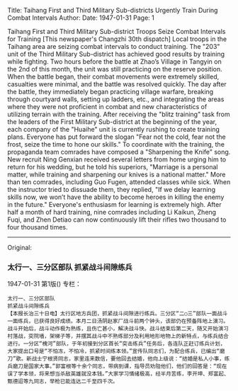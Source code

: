 Title: Taihang First and Third Military Sub-districts Urgently Train During Combat Intervals
Author:
Date: 1947-01-31
Page: 1

Taihang First and Third Military Sub-district Troops
Seize Combat Intervals for Training
[This newspaper's Changzhi 30th dispatch] Local troops in the Taihang area are seizing combat intervals to conduct training. The "203" unit of the Third Military Sub-district has achieved good results by training while fighting. Two hours before the battle at Zhao’s Village in Tangyin on the 2nd of this month, the unit was still practicing on the reserve position. When the battle began, their combat movements were extremely skilled, casualties were minimal, and the battle was resolved quickly. The day after the battle, they immediately began practicing village warfare, breaking through courtyard walls, setting up ladders, etc., and integrating the areas where they were not proficient in combat and new characteristics of utilizing terrain with the training. After receiving the "blitz training" task from the leaders of the First Military Sub-district at the beginning of the year, each company of the "Huaihe" unit is currently rushing to create training plans. Everyone has put forward the slogan "Fear not the cold, fear not the frost, seize the time to hone our skills." To coordinate with the training, the propaganda team comrades have composed a "Sharpening the Knife" song. New recruit Ning Genxian received several letters from home urging him to return for his wedding, but he told his superiors, "Marriage is a personal matter, while training and sharpening our knives is a national matter." More than ten comrades, including Guo Fugen, attended classes while sick. When the instructor tried to dissuade them, they replied, "If we delay learning skills now, we won’t have the ability to become heroes in killing the enemy in the future." Everyone's enthusiasm for learning is extremely high. After half a month of hard training, nine comrades including Li Kaikun, Zheng Fuqi, and Zhen Detiao can now continuously lift their rifles two thousand to four thousand times.



<hr /> 

Original: 


### 太行一、三分区部队  抓紧战斗间隙练兵

1947-01-31
第1版()
专栏：

    太行一、三分区部队
    抓紧战斗间隙练兵
    【本报长治三十日电】太行区地方兵团，抓紧战斗间隙进行练兵。三分区“二○三”部队一面战斗一面练兵，已获得良好成绩。本月二日汤阴赵家厂战斗前两个钟头，该部仍在预备阵地上演习。战斗开始后，战斗动作极为熟练，且伤亡甚小，解决战斗快。战斗结束后第二天，随又开始演习村落战，突院墙，架梯子等，并摆其战斗中不熟练部分及利用地形地物上的新特点，与练兵结合进行。一分区“槐河”部队，于年初接到分区首长“突击练兵”任务后，各连队正赶订练兵计划，大家提出口号是“不怕冻，不怕冷，抓紧时间练本领。”宣传队同志们，为配合练兵，已编出“磨刀”歌。新战士宁根贤同志，家里连来数信，要他回去结婚，他向上级说：“结婚是私人小事，练兵磨刀是国家大事。”郭富根等十余个同志，带病到课，指导员劝阻他们，他们的回答是：“现在误了学本领，将来想当杀敌英雄就没本钱。”大家学习情绪极高，经半月苦练，李开坤、郑富起、甄德迢等九同志，举枪已能连达二千至四千次。
